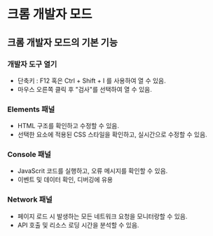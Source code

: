 # 크롬 개발자 모드
## 크롬 개발자 모드의 기본 기능
### 개발자 도구 열기
- 단축키 : F12 혹은 Ctrl + Shift + I 를 사용하여 열 수 있음.
- 마우스 오른쪽 클릭 후 "검사"를 선택하여 열 수 있음.
### Elements 패널
- HTML 구조를 확인하고 수정할 수 있음.
- 선택한 요소에 적용된 CSS 스타일을 확인하고, 실시간으로 수정할 수 있음.
### Console 패널
- JavaScrit 코드를 실행하고, 오류 메시지를 확인할 수 있음.
- 이벤트 및 데이터 확인, 디버깅에 유용
### Network 패널
- 페이지 로드 시 발생하는 모든 네트워크 요청을 모니터랑할 수 있음.
- API 호출 및 리소스 로딩 시간을 분석할 수 있음.